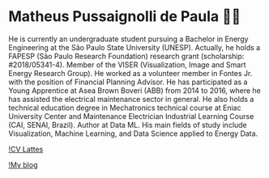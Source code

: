 <!--
**mathpaula/mathpaula** is a ✨ _special_ ✨ repository because its `README.md` (this file) appears on your GitHub profile.

Here are some ideas to get you started:

- 🔭 I’m currently working on ...
- 🌱 I’m currently learning ...
- 👯 I’m looking to collaborate on ...
- 🤔 I’m looking for help with ...
- 💬 Ask me about ...
- 📫 How to reach me: ...
- 😄 Pronouns: ...
- ⚡ Fun fact: ...
-->


# Matheus Pussaignolli de Paula :man_technologist:

He is currently an undergraduate student pursuing a Bachelor in Energy Engineering at the São Paulo State University (UNESP). Actually, he holds a FAPESP (São Paulo Research Foundation) research grant (scholarship: #2018/05341-4). Member of the VISER (Visualization, Image and Smart Energy Research Group). He worked as a volunteer member in Fontes Jr. with the position of Financial Planning Advisor. He has participated as a Young Apprentice at Asea Brown Boveri (ABB) from 2014 to 2016, where he has assisted the electrical maintenance sector in general. He also holds a technical education degree in Mechatronics technical course at Eniac University Center and Maintenance Electrician Industrial Learning Course (CAI, SENAI, Brazil). Author at Data ML. His main fields of study include Visualization, Machine Learning, and Data Science applied to Energy Data.

[!CV Lattes](http://lattes.cnpq.br/0286473974576150)

[!My blog](https://dataml.com.br/author/matheus-de-paula/)
